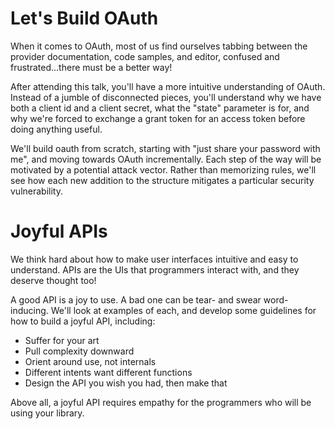 # Let's Build OAuth

When it comes to OAuth, most of us find ourselves tabbing between the provider documentation, code samples, and editor, confused and frustrated...there must be a better way!

After attending this talk, you'll have a more intuitive understanding of OAuth. Instead of a jumble of disconnected pieces, you'll understand why we have both a client id and a client secret, what the "state" parameter is for, and why we're forced to exchange a grant token for an access token before doing anything useful.

We'll build oauth from scratch, starting with "just share your password with me", and moving towards OAuth incrementally. Each step of the way will be motivated by a potential attack vector. Rather than memorizing rules, we'll see how each new addition to the structure mitigates a particular security vulnerability.

# Joyful APIs

We think hard about how to make user interfaces intuitive and easy to understand. APIs are the UIs that programmers interact with, and they deserve thought too!

A good API is a joy to use.  A bad one can be tear- and swear word-inducing. We'll look at examples of each, and develop some guidelines for how to build a joyful API, including:

- Suffer for your art
- Pull complexity downward
- Orient around use, not internals
- Different intents want different functions
- Design the API you wish you had, then make that

Above all, a joyful API requires empathy for the programmers who will be using your library.
